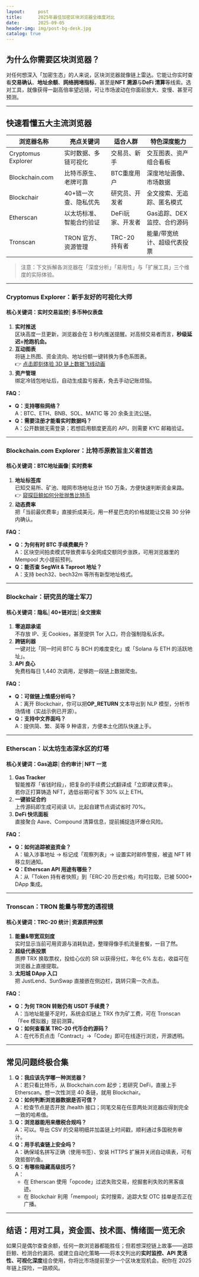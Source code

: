 ```yaml
---
layout:     post
title:      2025年最佳加密区块浏览器全维度对比
date:       2025-09-05
header-img: img/post-bg-desk.jpg
catalog: true
---
```


## 为什么你需要区块浏览器？
对任何想深入「加密生态」的人来说，区块浏览器就像链上雷达。它能让你实时查看**交易确认**、**地址余额**、**网络拥堵指标**，甚至是**NFT 溯源**与**DeFi 清算**等线索。选对工具，就像获得一副高倍率望远镜，可让市场波动在你面前放大、变慢、甚至可预测。

---

## 快速看懂五大主流浏览器
| 浏览器名称         | 亮点关键词                    | 适合人群           | 特色深度能力                 |
|------------------|-----------------------------|------------------|--------------------------|
| Cryptomus Explorer | 实时数据、多链可视化            | 交易员、新手        | 交互图表、资产组合看板           |
| Blockchain.com    | 比特币原生、老牌可靠              | BTC重度用户        | 深度地址画像、市场数据           |
| Blockchair        | 40+链一次查、隐私优先             | 研究员、开发者      | 全文搜索、无追踪、匿名模式         |
| Etherscan         | 以太坊标准、智能合约验证           | DeFi玩家、开发者     | Gas追踪、DEX 监控、合约源码       |
| Tronscan          | TRON 官方、资源管理              | TRC-20 持有者       | 能量/带宽统计、超级代表投票       |

> 注意：下文拆解各浏览器在「深度分析」「易用性」与「扩展工具」三个维度的实际体验。

---

### Cryptomus Explorer：新手友好的可视化大师
#### 核心关键词：实时交易监控│多币种仪表盘
1. **实时推送**  
   区块高度一旦更新，浏览器会在 3 秒内推送提醒。对高频交易者而言，**秒级延迟=抢跑机会。**
2. **互动图表**  
   将链上热图、资金流向、地址份额一键转换为多色系图表。  
   👉 [点击即刻体验 3D 链上数据飞线动画](https://okxdog.com/)
3. **资产管理**  
   绑定冷钱包地址后，自动生成盈亏报表，免去手动记账烦恼。

**FAQ：**
- **Q：支持哪些网络？**  
  A：BTC、ETH、BNB、SOL、MATIC 等 20 余条主流公链。
- **Q：需要注册才能看实时数据吗？**  
  A：公开数据无需登录；若想启用额度更高的 API，则需要 KYC 邮箱验证。

---

### Blockchain.com Explorer：比特币原教旨主义者首选
#### 核心关键词：BTC地址画像│实时费率
1. **地址标签库**  
   已知交易所、矿池、暗网市场地址总计 150 万条，方便快速判断资金来路。  
   👉 [窥探巨鲸如何分批抛售比特币](https://okxdog.com/)
2. **动态费率**  
   把「当前最优费率」直接折成美元，用一杯星巴克的价格就能让交易 30 分钟内确认。

**FAQ：**
- **Q：为何有时 BTC 手续费飙升？**  
  A：区块空间拍卖模式导致费率与全网成交额同步涨跌，可用浏览器里的 Mempool 大小提前预判。
- **Q：能否查 SegWit & Taproot 地址？**  
  A：支持 bech32、bech32m 等所有新型地址格式。

---

### Blockchair：研究员的瑞士军刀
#### 核心关键词：隐私│40+链对比│全文搜索
1. **零追踪承诺**  
   不存放 IP、无 Cookies，甚至提供 Tor 入口，符合强制隐私诉求。
2. **跨链利器**  
   一键对比「同一时间 BTC 与 BCH 的难度变化」或「Solana 与 ETH 的活跃地址」。
3. **API 良心**  
   免费档每日 1,440 次调用，足够跑一段链上数据爬虫。

**FAQ：**
- **Q：可做链上情感分析吗？**  
  A：离开 Blockchair，你可以把**OP_RETURN** 文本导出到 NLP 模型，分析市场情绪（实战示例已开源）。
- **Q：支持中文界面吗？**  
  A：提供简、繁、英等 9 种语言，方便本土化团队快速上手。

---

### Etherscan：以太坊生态深水区的灯塔
#### 核心关键词：Gas追踪│合约审计│NFT 一览
1. **Gas Tracker**  
   智能推荐「省钱时段」，把复杂的手续费公式翻译成「立即建议费率」。  
   若你正打算铸造 NFT，选低谷期可省下 30% 以上 ETH。
2. **一键验证合约**  
   上传源码即生成可阅读 UI，比起自建节点调试省时 70%。
3. **DeFi 快讯面板**  
   直接聚合 Aave、Compound 清算信息，提前捕捉连环爆仓风险。

**FAQ：**
- **Q：如何追踪被盗资金？**  
  A：输入涉事地址 → 标记成「观察列表」→ 设置实时邮件警报，被盗 NFT 转移立刻通知。
- **Q：Etherscan API 用途有哪些？**  
  A：从「Token 持有者快照」到「ERC-20 历史价格」均可拉取，已被 5000+ DApp 集成。

---

### Tronscan：TRON 能量与带宽的透视镜
#### 核心关键词：TRC-20 统计│资源质押投票
1. **能量&带宽双刻度**  
   实时显示当前可用资源与消耗轨迹，整理得像手机流量套餐，一目了然。
2. **超级代表投票**  
   质押 TRX 换取票权，投给心仪的 SR 以获得分红，年化 6% 左右，收益可在浏览器上直接提取。
3. **太阳城 DApp 入口**  
   把 JustLend、SunSwap 直接嵌在侧边栏，跳转只需一次点击。

**FAQ：**
- **Q：为何 TRON 转账仍有 USDT 手续费？**  
  A：当地址能量不足时，系统会扣链上 TRX 作为矿工费，可在 Tronscan「Fee 模拟器」提前测算。
- **Q：如何查看某 TRC-20 代币合约源码？**  
  A：在代币页点击「Contract」→「Code」即可在线逐行浏览，开源透明。

---

## 常见问题终极合集
1. **Q：我应该先学哪一种浏览器？**  
   A：若只看比特币，从 Blockchain.com 起步；若研究 DeFi，直接上手 Etherscan。想一次性浏览 40 条链，就用 Blockchair。
2. **Q：如何判断浏览器数据是否可信？**  
   A：检查节点是否开放 /health 接口；同笔交易在任意两处浏览器应得到完全一致的哈希值。
3. **Q：浏览器能用来缴税合规吗？**  
   A：可以。导出 CSV 的交易明细并加盖链上时间戳，顺利通过多国税务审计。
4. **Q：用手机查链上安全吗？**  
   A：确保域名拼写正确（使用书签）、安装 HTTPS 扩展并关闭自动填表，可有效抵御钓鱼。
5. **Q：有哪些隐藏高级技巧？**  
   A：  
   - 在 Etherscan 使用「opcode」过滤失败交易，挖掘套利失败的黑客痕迹。  
   - 在 Blockchair 利用「mempool」实时搜索，追踪大型 OTC 挂单是否正在广播。

---

## 结语：用对工具，资金面、技术面、情绪面一览无余
如果只是偶尔查查余额，任何一款浏览器都能胜任；但若想深挖链上故事——追踪巨鲸、检测合约漏洞、或建立自动化策略——将本文列出的**实时监控、API 灵活性、可视化深度**组合使用，你将比市场提前至少一个区块发现机会。祝你在 2025 年链上探险，一路顺风。